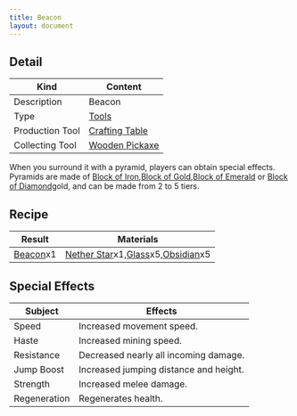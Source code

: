```yaml
---
title: Beacon
layout: document
---
```

## Detail

|Kind|Content|
|---|---|
|Description|Beacon|
|Type|[Tools](Tools)|
|Production Tool|[Crafting Table](Crafting_Table)|
|Collecting Tool|[Wooden Pickaxe](Wooden_Pickaxe)|

When you surround it with a pyramid, players can obtain special effects.
Pyramids are made of [Block of Iron](Block_of_Iron),[Block of Gold](Block_of_Gold),[Block of Emerald](Block_of_Emerald) or [Block of Diamond](Block_of_Diamond)gold, and can be made from 2 to 5 tiers.

## Recipe

|Result|Materials|
|---|---|
|[Beacon](Beacon)x1|[Nether Star](Nether_Star)x1,[Glass](Glass)x5,[Obsidian](Obsidian)x5|

## Special Effects

|Subject|Effects|
|---|---|
|Speed|Increased movement speed.|
|Haste|Increased mining speed.|
|Resistance|Decreased nearly all incoming damage.|
|Jump Boost|Increased jumping distance and height.|
|Strength|Increased melee damage.|
|Regeneration|Regenerates health.|
